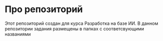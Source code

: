 # Про репозиторий
Этот репозиторий создан для курса Разработка на базе ИИ.
В данном репозитории задания размещены в папках с соответсвующими названиями